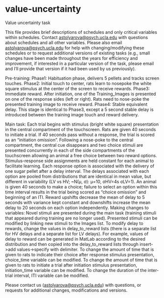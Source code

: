 # value-uncertainty
Value uncertainty task

This file provides brief descriptions of schedules and only critical variables within schedules. Contact astolyarova@psych.ucla.edu with questions about schedules and all other variables. Please also email astolyarova@psych.ucla.edu for help with changing/modifying these schedules or to request additional versions of existing tasks (e.g., small changes have been made throughout the years for efficiency and improvement, if interested in a particular version of the task, please email and I’ll provide that version if it had been used by us previously).

Pre-training:
Phase1: Habituation phase, delivers 5 pellets and tracks screen touches.
Phase2: Initial touch to center, rats learn to nosepoke the white square stimulus at the center of the screen to receive rewards.
Phase3: Immediate reward. After initiation, one of the Training_Images is presented on one of the response sides (left or right). Rats need to nose-poke the presented training image to receive reward. 
Phase4: Stable equivalent delay. This stage is identical to Phase3, except a 5 second stable delay is introduced between the training image touch and reward delivery. 

Main task: 
Each trial begins with stimulus (bright white square) presentation in the central compartment of the touchscreen. Rats are given 40 seconds to initiate a trial. If 40 seconds pass without a response, the trial is scored as an “initiation omission”. Following a nose-poke to the central compartment, the central cue disappears and two choice stimuli are presented concurrently in each of the side compartments of the touchscreen allowing an animal a free choice between two reward options. Stimulus-response side assignments are held constant for each animal to facilitate learning. Each response option is associated with the delivery of one sugar pellet after a delay interval. The delays associated with each option are pooled from distributions that are identical in mean value, but different in variability (LV vs HV; ~N(µ, σ): μ=10, σHV=4s σLV=1). An animal is given 40 seconds to make a choice; failure to select an option within this time interval results in the trial being scored as “choice omission” and beginning of an ITI. 
Reward upshifts decrease the mean of delay to 5 seconds with variance kept constant and downshifts increase the mean delay to 20 seconds on each option independently. 
Making changes to variables:
Novel stimuli are presented during the main task (training stimuli that appeared during training are no longer used). Presented stimuli can be modified by linking new stimuli to the Images list.
To modify delay to rewards, change the values in delay_to_reward lists (there is a separate list for HV delays and a separate list for LV delays). For example, values of delay to reward can be generated in MatLab according to the desired distribution and then copied into the delay_to_reward lists through insert->add values->specify with delimiter.
To change the amount of time that is given to rats to indicate their choice after response stimulus presentation, choice_time variable can be modified. 
To change the amount of time that is given to rats to initiate a trial after initiation stimulus presentation, initiation_time variable can be modified. 
To change the duration of the inter-trial interval, ITI variable can be modified. 


Please contact us (astolyarova@psych.ucla.edu) with questions, or requests for additional changes, modifications and versions.
